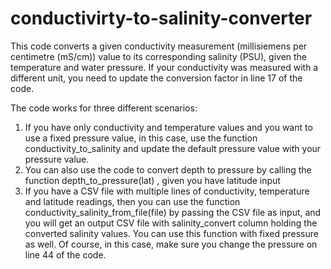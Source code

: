 # conductivirty-to-salinity-converter
This code converts a given conductivity measurement (millisiemens per centimetre (mS/cm)) value to its corresponding salinity (PSU), given the temperature and water pressure.
If your conductivity was measured with a different unit, you need to update the conversion factor in line 17 of the code.

The code works for three different scenarios:

1) If you have only conductivity and temperature values and you want to use a fixed pressure value, in this case, use the function conductivity_to_salinity and update the default pressure value with your pressure value.
2) You can also use the code to convert depth to pressure by calling the function depth_to_pressure(lat) , given you have latitude input
3) If you have a CSV file with multiple lines of conductivity, temperature and latitude readings, then you can use the function conductivity_salinity_from_file(file) by passing the CSV file as input, and you will get an output CSV file with salinity_convert column holding the converted salinity values. You can use this function with fixed pressure as well. Of course, in this case, make sure you change the pressure on line 44 of the code.
